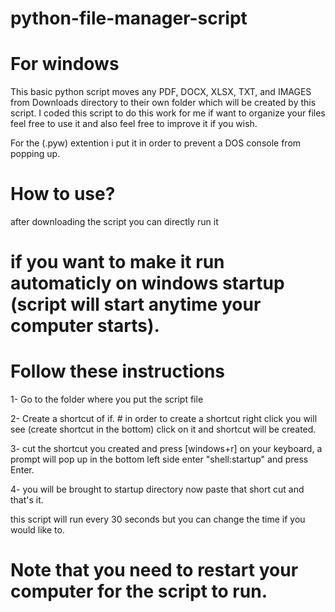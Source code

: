 # python-file-manager-script
# For windows

This basic python script moves any PDF, DOCX, XLSX, TXT, and IMAGES from Downloads directory to their own folder which will be created by this script. I coded this script to do this work for me if want to organize your files feel free to use it and also feel free to improve it if you wish.

For the (.pyw) extention i put it  in order to prevent a DOS console from popping up.

# How to use?

after downloading the script you can directly run it

# if you want to make it run automaticly on windows startup (script will start anytime your computer starts).
# Follow these instructions

1- Go to the folder where you put the script file


2- Create a shortcut of if. # in order to create a shortcut right click you will see (create shortcut in the bottom) click on it and shortcut will be created.


3- cut the shortcut you created and press [windows+r] on your keyboard, a prompt will pop up in the bottom left side enter "shell:startup" and press Enter.


4- you will be brought to startup directory now paste that short cut and that's it.


this script will run every 30 seconds but you can change the time if you would like to.


# Note that you need to restart your computer for the script to run.

